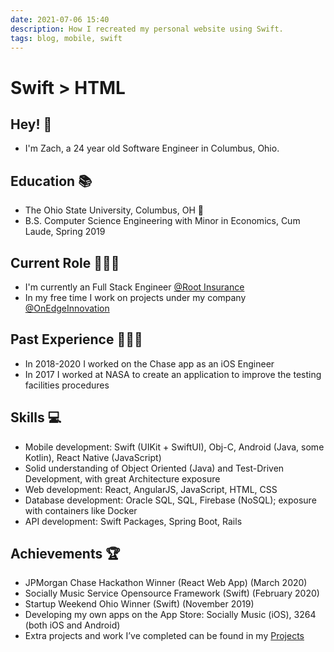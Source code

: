 ```yaml
---
date: 2021-07-06 15:40
description: How I recreated my personal website using Swift.
tags: blog, mobile, swift
---
```

# Swift > HTML

## Hey! 👋
- I'm Zach, a 24 year old Software Engineer in Columbus, Ohio.

## Education 📚
- The Ohio State University, Columbus, OH 🌰
- B.S. Computer Science Engineering with Minor in Economics, Cum Laude, Spring 2019

## Current Role 👨🏼‍💻
- I'm currently an Full Stack Engineer [@Root Insurance](https://github.com/Root-App)
- In my free time I work on projects under my company [@OnEdgeInnovation](https://github.com/OnEdgeInnovation)

## Past Experience 🧑🏼‍🚀
- In 2018-2020 I worked on the Chase app as an iOS Engineer
- In 2017 I worked at NASA to create an application to improve the testing facilities procedures

## Skills 💻
- Mobile development: Swift (UIKit + SwiftUI), Obj-C, Android (Java, some Kotlin), React Native (JavaScript)
- Solid understanding of Object Oriented (Java) and Test-Driven Development, with great Architecture exposure
- Web development: React, AngularJS, JavaScript, HTML, CSS
- Database development: Oracle SQL, SQL, Firebase (NoSQL); exposure with containers like Docker
- API development: Swift Packages, Spring Boot, Rails

## Achievements 🏆
- JPMorgan Chase Hackathon Winner (React Web App) (March 2020)
- Socially Music Service Opensource Framework (Swift) (February 2020)
- Startup Weekend Ohio Winner (Swift) (November 2019)
- Developing my own apps on the App Store: Socially Music (iOS), 3264 (both iOS and Android)
- Extra projects and work I’ve completed can be found in my [Projects](https://zmcguckin.com/projects)
